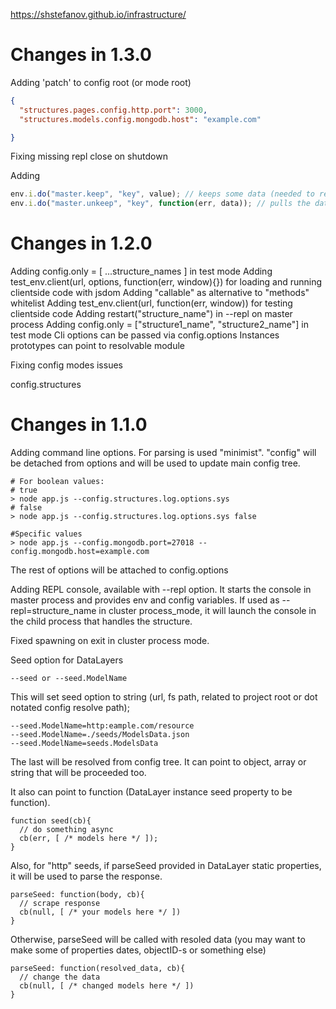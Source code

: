 https://shstefanov.github.io/infrastructure/

Changes in 1.3.0
================

  Adding 'patch' to config root (or mode root)
```json
{
  "structures.pages.config.http.port": 3000,
  "structures.models.config.mongodb.host": "example.com"

}
```
  Fixing missing repl close on shutdown

Adding 
```javascript
env.i.do("master.keep", "key", value); // keeps some data (needed to restore target data on hot reload)
env.i.do("master.unkeep", "key", function(err, data)); // pulls the data from the cache
```


Changes in 1.2.0
================
  Adding config.only = [ ...structure_names ] in test mode
  Adding test_env.client(url, options, function(err, window){}) for loading and running clientside code with jsdom
  Adding "callable" as alternative to "methods" whitelist
  Adding test_env.client(url, function(err, window)) for testing clientside code
  Adding restart("structure_name") in --repl on master process
  Adding config.only = ["structure1_name", "structure2_name"] in test mode
  Cli options can be passed via config.options
  Instances prototypes can point to resolvable module

  Fixing config modes issues

config.structures

Changes in 1.1.0
================

Adding command line options. For parsing is used "minimist".
"config" will be detached from options and will be used to update main config tree.

    # For boolean values:
    # true
    > node app.js --config.structures.log.options.sys
    # false
    > node app.js --config.structures.log.options.sys false

    #Specific values
    > node app.js --config.mongodb.port=27018 --config.mongodb.host=example.com

The rest of options will be attached to config.options


Adding REPL console, available with --repl option. It starts the console in master process and provides env and config variables.
If used as --repl=structure_name in cluster process_mode, it will launch the console in the child process that handles the structure.


Fixed spawning on exit in cluster process mode.

Seed option for DataLayers

    --seed or --seed.ModelName

This will set seed option to string (url, fs path, related to project root or dot notated config resolve path);

    --seed.ModelName=http:eample.com/resource
    --seed.ModelName=./seeds/ModelsData.json
    --seed.ModelName=seeds.ModelsData

The last will be resolved from config tree. It can point to object, array or string that will be proceeded too.

It also can point to function (DataLayer instance seed property to be function). 

    function seed(cb){
      // do something async
      cb(err, [ /* models here */ ]);
    }

Also, for "http" seeds, if parseSeed provided in DataLayer static properties, it will be used to parse the response.

    parseSeed: function(body, cb){
      // scrape response
      cb(null, [ /* your models here */ ])
    }

Otherwise, parseSeed will be called with resoled data (you may want to make some of properties dates, objectID-s or something else)

    parseSeed: function(resolved_data, cb){
      // change the data
      cb(null, [ /* changed models here */ ])
    }